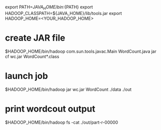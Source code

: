 export PATH=${JAVA_HOME}/bin:${PATH}
export HADOOP_CLASSPATH=${JAVA_HOME}/lib/tools.jar
export HADOOP_HOME=<YOUR_HADOOP_HOME>


# create JAR file
$HADOOP_HOME/bin/hadoop com.sun.tools.javac.Main WordCount.java
jar cf wc.jar WordCount*.class

# launch job
$HADOOP_HOME/bin/hadoop jar wc.jar WordCount ./data ./out

# print wordcout output
$HADOOP_HOME/bin/hadoop fs -cat ./out/part-r-00000



